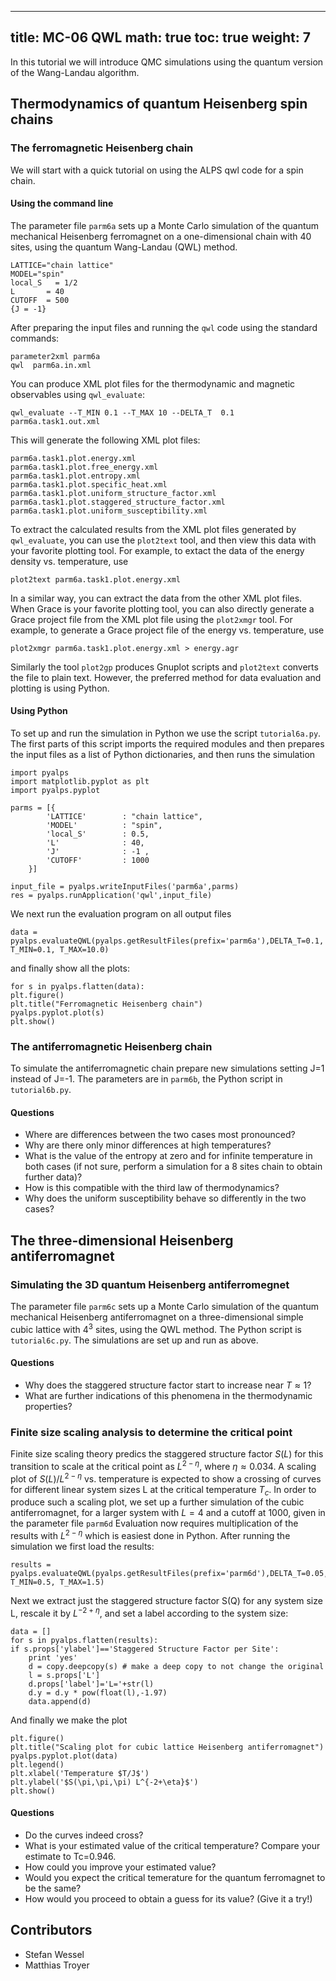 
---
title: MC-06 QWL
math: true
toc: true
weight: 7
---

In this tutorial we will introduce QMC simulations using the quantum version of the Wang-Landau algorithm.

## Thermodynamics of quantum Heisenberg spin chains

### The ferromagnetic Heisenberg chain

We will start with a quick tutorial on using the ALPS qwl code for a spin chain.

#### Using the command line

The parameter file `parm6a` sets up a Monte Carlo simulation of the quantum mechanical Heisenberg ferromagnet on a one-dimensional chain with 40 sites, using the quantum Wang-Landau (QWL) method.

    LATTICE="chain lattice" 
    MODEL="spin"
    local_S   = 1/2
    L       = 40
    CUTOFF  = 500
    {J = -1}

After preparing the input files and running the `qwl` code using the standard commands:

    parameter2xml parm6a
    qwl  parm6a.in.xml
    
You can produce XML plot files for the thermodynamic and magnetic observables using `qwl_evaluate`:

    qwl_evaluate --T_MIN 0.1 --T_MAX 10 --DELTA_T  0.1 parm6a.task1.out.xml

This will generate the following XML plot files:

    parm6a.task1.plot.energy.xml
    parm6a.task1.plot.free_energy.xml
    parm6a.task1.plot.entropy.xml
    parm6a.task1.plot.specific_heat.xml
    parm6a.task1.plot.uniform_structure_factor.xml
    parm6a.task1.plot.staggered_structure_factor.xml
    parm6a.task1.plot.uniform_susceptibility.xml

To extract the calculated results from the XML plot files generated by `qwl_evaluate`, you can use the `plot2text` tool, and then view this data with your favorite plotting tool. For example, to extact the data of the energy density vs. temperature, use

    plot2text parm6a.task1.plot.energy.xml

In a similar way, you can extract the data from the other XML plot files.
When Grace is your favorite plotting tool, you can also directly generate a Grace project file from the XML plot file using the `plot2xmgr` tool. For example, to generate a Grace project file of the energy vs. temperature, use

    plot2xmgr parm6a.task1.plot.energy.xml > energy.agr
    
Similarly the tool `plot2gp` produces Gnuplot scripts and `plot2text` converts the file to plain text. However, the preferred method for data evaluation and plotting is using Python.

#### Using Python

To set up and run the simulation in Python we use the script `tutorial6a.py`. The first parts of this script imports the required modules and then prepares the input files as a list of Python dictionaries, and then runs the simulation

    import pyalps
    import matplotlib.pyplot as plt
    import pyalps.pyplot
    
    parms = [{ 
            'LATTICE'        : "chain lattice", 
            'MODEL'          : "spin",
            'local_S'        : 0.5,
            'L'              : 40,
            'J'              : -1 ,
            'CUTOFF'         : 1000
        }]
        
    input_file = pyalps.writeInputFiles('parm6a',parms)
    res = pyalps.runApplication('qwl',input_file)

We next run the evaluation program on all output files

    data = pyalps.evaluateQWL(pyalps.getResultFiles(prefix='parm6a'),DELTA_T=0.1, T_MIN=0.1, T_MAX=10.0)

and finally show all the plots:

    for s in pyalps.flatten(data):
    plt.figure()
    plt.title("Ferromagnetic Heisenberg chain")
    pyalps.pyplot.plot(s)
    plt.show()

### The antiferromagnetic Heisenberg chain

To simulate the antiferromagnetic chain prepare new simulations setting J=1 instead of J=-1. The parameters are in `parm6b`, the Python script in `tutorial6b.py`.

#### Questions

- Where are differences between the two cases most pronounced?
- Why are there only minor differences at high temperatures?
- What is the value of the entropy at zero and for infinite temperature in both cases (if not sure, perform a simulation for a 8 sites chain to obtain further data)?
- How is this compatible with the third law of thermodynamics?
- Why does the uniform susceptibility behave so differently in the two cases?

## The three-dimensional Heisenberg antiferromagnet

### Simulating the 3D quantum Heisenberg antiferromegnet

The parameter file `parm6c` sets up a Monte Carlo simulation of the quantum mechanical Heisenberg antiferromagnet on a three-dimensional simple cubic lattice with $4^3$ sites, using the QWL method. The Python script is `tutorial6c.py`.
The simulations are set up and run as above.

#### Questions

- Why does the staggered structure factor start to increase near $T\approx 1$?
- What are further indications of this phenomena in the thermodynamic properties?

### Finite size scaling analysis to determine the critical point

Finite size scaling theory predics the staggered structure factor $S(L)$ for this transition to scale at the critical point as $L^{2-\eta}$, where $\eta\approx 0.034$. A scaling plot of $S(L)/L^{2-\eta}$ vs. temperature is expected to show a crossing of curves for different linear system sizes L at the critical temperature $T_c$. In order to produce such a scaling plot, we set up a further simulation of the cubic antiferromagnet, for a larger system with $L=4$ and a cutoff at 1000, given in the parameter file `parm6d`
Evaluation now requires multiplication of the results with $L^{2-\eta}$ which is easiest done in Python. After running the simulation we first load the results:

    results = pyalps.evaluateQWL(pyalps.getResultFiles(prefix='parm6d'),DELTA_T=0.05, T_MIN=0.5, T_MAX=1.5)
    
Next we extract just the staggered structure factor S(Q) for any system size L, rescale it by $L^{-2+\eta}$, and set a label according to the system size:

    data = []
    for s in pyalps.flatten(results):
    if s.props['ylabel']=='Staggered Structure Factor per Site':
        print 'yes'
        d = copy.deepcopy(s) # make a deep copy to not change the original
        l = s.props['L']
        d.props['label']='L='+str(l)
        d.y = d.y * pow(float(l),-1.97)
        data.append(d)

And finally we make the plot

    plt.figure()
    plt.title("Scaling plot for cubic lattice Heisenberg antiferromagnet")
    pyalps.pyplot.plot(data)
    plt.legend()
    plt.xlabel('Temperature $T/J$')
    plt.ylabel('$S(\pi,\pi,\pi) L^{-2+\eta}$')
    plt.show()

#### Questions

- Do the curves indeed cross?
- What is your estimated value of the critical temperature? Compare your estimate to Tc=0.946.
- How could you improve your estimated value?
- Would you expect the critical temerature for the quantum ferromagnet to be the same?
- How would you proceed to obtain a guess for its value? (Give it a try!)

## Contributors

- Stefan Wessel
- Matthias Troyer


